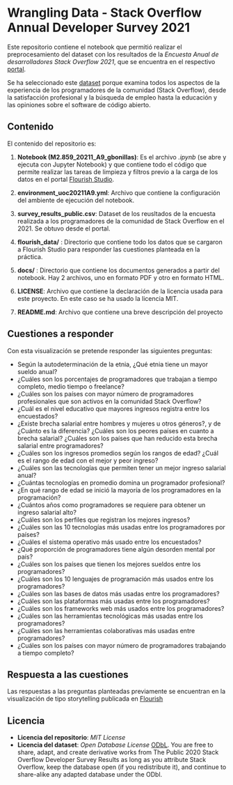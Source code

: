 # Wrangling Data - Stack Overflow Annual Developer Survey 2021

Este repositorio contiene el notebook que permitió realizar el preprocesamiento del dataset con los resultados de la _Encuesta Anual de desarrolladores Stack Overflow 2021_, que se encuentra en el respectivo [portal](https://insights.stackoverflow.com/survey). 


Se ha seleccionado este [dataset](https://info.stackoverflowsolutions.com/rs/719-EMH-566/images/stack-overflow-developer-survey-2021.zip) porque examina todos los aspectos de la experiencia de los programadores de la comunidad (Stack Overflow), desde la satisfacción profesional y la búsqueda de empleo hasta la educación y las opiniones sobre el software de código abierto.

## Contenido 

El contenido del repositorio es:

1. **Notebook (M2.859_20211_A9_gbonillas)**: Es el archivo *.ipynb* (se abre y ejecuta con Jupyter Notebook) y que contiene todo el código que permite realizar las tareas de limpieza y filtros previo a la carga de los datos en el portal [Flourish Studio](https://flourish.studio/).

2. **environment_uoc20211A9.yml**: Archivo que contiene la configuración del ambiente de ejecución del notebook.

3. **survey_results_public.csv**: Dataset de los reusltados de la encuesta realizada a los programadores de la comunidad de Stack Overflow en el 2021. Se obtuvo desde el portal.

4. **flourish_data/** : Directorio que contiene todo los datos que se cargaron a Flourish Studio para responder las cuestiones planteada en la práctica.

5. **docs/** : Directorio que contiene los documentos generados a partir del notebook. Hay 2 archivos, uno en formato PDF y otro en formato HTML.

6. **LICENSE**: Archivo que contiene la declaración de la licencia usada para este proyecto. En este caso se ha usado la licencia MIT.

7. **README.md**: Archivo que contiene una breve descripción del proyecto

## Cuestiones a responder

Con esta visualización se pretende responder las siguientes preguntas:

- Según la autodeterminación de la etnia, ¿Qué etnia tiene un mayor sueldo anual?
- ¿Cuáles son los porcentajes de programadores que trabajan a tiempo completo, medio tiempo o freelance?
- ¿Cuáles son los países con mayor número de programadores profesionales que son activos en la comunidad Stack Overflow?
- ¿Cuál es el nivel educativo que mayores ingresos registra entre los encuestados?
- ¿Existe brecha salarial entre hombres y mujeres u otros géneros?, y de ¿Cuánto es la diferencia? ¿Cuáles son los peores países en cuanto a brecha salarial? ¿Cuáles son los países que han reducido esta brecha salarial entre programadores?
- ¿Cuáles son los ingresos promedios según los rangos de edad? ¿Cuál es el rango de edad con el mejor y peor ingreso?
- ¿Cuáles son las tecnologías que permiten tener un mejor ingreso salarial anual?
- ¿Cuántas tecnologías en promedio domina un programador profesional?
- ¿En qué rango de edad se inició la mayoría de los programadores en la programación?
- ¿Cuántos años como programadores se requiere para obtener un ingreso salarial alto?
- ¿Cuáles son los perfiles que registran los mejores ingresos?
- ¿Cuáles son las 10 tecnologías más usadas entre los programadores por países?
- ¿Cuáles el sistema operativo más usado entre los encuestados?
- ¿Qué proporción de programadores tiene algún desorden mental por país?
- ¿Cuáles son los países que tienen los mejores sueldos entre los programadores?
- ¿Cuáles son los 10 lenguajes de programación más usados entre los programadores?
- ¿Cuáles son las bases de datos más usadas entre los programadores?
- ¿Cuáles son las plataformas más usadas entre los programadores?
- ¿Cuáles son los frameworks web más usados entre los programadores?
- ¿Cuáles son las herramientas tecnológicas más usadas entre los programadores?
- ¿Cuáles son las herramientas colaborativas más usadas entre programadores?
- ¿Cuáles son los países con mayor número de programadores trabajando a tiempo completo?

## Respuesta a las cuestiones

Las respuestas a las preguntas planteadas previamente se encuentran en la visualización de tipo storytelling publicada en [Flourish](https://public.flourish.studio/story/1092327/)


## Licencia

* **Licencia del repositorio**: *MIT License*
* **Licencia del dataset**: *Open Database License* [ODbL](http://opendatacommons.org/licenses/odbl/1.0/). You are free to share, adapt, and create derivative works from The Public 2020 Stack Overflow Developer Survey Results as long as you attribute Stack Overflow, keep the database open (if you redistribute it), and continue to share-alike any adapted database under the ODbl.